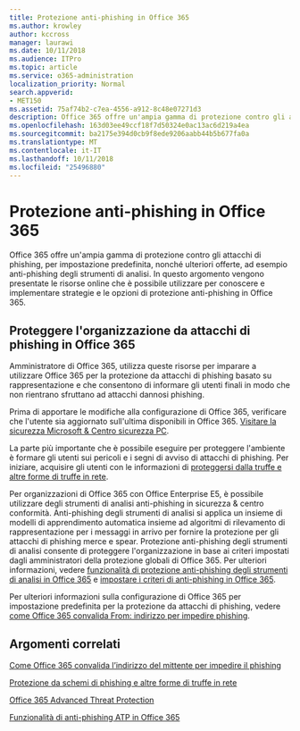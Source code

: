 ```yaml
---
title: Protezione anti-phishing in Office 365
ms.author: krowley
author: kccross
manager: laurawi
ms.date: 10/11/2018
ms.audience: ITPro
ms.topic: article
ms.service: o365-administration
localization_priority: Normal
search.appverid:
- MET150
ms.assetid: 75af74b2-c7ea-4556-a912-8c48e07271d3
description: Office 365 offre un'ampia gamma di protezione contro gli attacchi di phishing, per impostazione predefinita, nonché ulteriori offerte, ad esempio anti-phishing degli strumenti di analisi. In questo argomento vengono presentate le risorse online che è possibile utilizzare per conoscere e implementare strategie e le opzioni di protezione anti-phishing in Office 365.
ms.openlocfilehash: 163d03ee49ccf18f7d50324e0ac13ac6d219a4ea
ms.sourcegitcommit: ba2175e394d0cb9f8ede9206aabb44b5b677fa0a
ms.translationtype: MT
ms.contentlocale: it-IT
ms.lasthandoff: 10/11/2018
ms.locfileid: "25496880"
---
```

# <a name="anti-phishing-protection-in-office-365"></a>Protezione anti-phishing in Office 365

Office 365 offre un'ampia gamma di protezione contro gli attacchi di phishing, per impostazione predefinita, nonché ulteriori offerte, ad esempio anti-phishing degli strumenti di analisi. In questo argomento vengono presentate le risorse online che è possibile utilizzare per conoscere e implementare strategie e le opzioni di protezione anti-phishing in Office 365.
  
## <a name="protect-your-organization-against-phishing-attacks-in-office-365"></a>Proteggere l'organizzazione da attacchi di phishing in Office 365

Amministratore di Office 365, utilizza queste risorse per imparare a utilizzare Office 365 per la protezione da attacchi di phishing basato su rappresentazione e che consentono di informare gli utenti finali in modo che non rientrano sfruttano ad attacchi dannosi phishing.
  
Prima di apportare le modifiche alla configurazione di Office 365, verificare che l'utente sia aggiornato sull'ultima disponibili in Office 365. [Visitare la sicurezza Microsoft &amp; Centro sicurezza PC](https://www.microsoft.com/security/default.aspx).
  
La parte più importante che è possibile eseguire per proteggere l'ambiente è formare gli utenti sui pericoli e i segni di avviso di attacchi di phishing. Per iniziare, acquisire gli utenti con le informazioni di [proteggersi dalla truffe e altre forme di truffe in rete](https://support.office.com/article/f84750b4-2f2c-46c3-89f6-e65f7f8c3546).
  
Per organizzazioni di Office 365 con Office Enterprise E5, è possibile utilizzare degli strumenti di analisi anti-phishing in sicurezza &amp; centro conformità. Anti-phishing degli strumenti di analisi si applica un insieme di modelli di apprendimento automatica insieme ad algoritmi di rilevamento di rappresentazione per i messaggi in arrivo per fornire la protezione per gli attacchi di phishing merce e spear. Protezione anti-phishing degli strumenti di analisi consente di proteggere l'organizzazione in base ai criteri impostati dagli amministratori della protezione globali di Office 365. Per ulteriori informazioni, vedere [funzionalità di protezione anti-phishing degli strumenti di analisi in Office 365](atp-anti-phishing.md) e [impostare i criteri di anti-phishing in Office 365](set-up-anti-phishing-policies.md).
  
Per ulteriori informazioni sulla configurazione di Office 365 per impostazione predefinita per la protezione da attacchi di phishing, vedere [come Office 365 convalida From: indirizzo per impedire phishing](how-office-365-validates-the-from-address.md).
  
## <a name="related-topics"></a>Argomenti correlati

[Come Office 365 convalida l’indirizzo del mittente per impedire il phishing](how-office-365-validates-the-from-address.md)
  
[Protezione da schemi di phishing e altre forme di truffe in rete](https://support.office.com/article/f84750b4-2f2c-46c3-89f6-e65f7f8c3546)
  
[Office 365 Advanced Threat Protection](office-365-atp.md)
  
[Funzionalità di anti-phishing ATP in Office 365](atp-anti-phishing.md)
  

